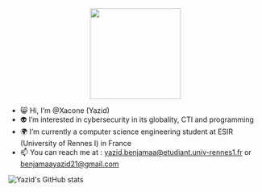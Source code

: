 <div id="header" align="center">
  <img src="https://i.ibb.co/K2G9wCW/cha.jpg" width="180"/>
</div>


- 😸 Hi, I’m @Xacone (Yazid)
- 👽 I’m interested in cybersecurity in its globality, CTI and programming
- 🌍 I’m currently a computer science engineering student at ESIR (University of Rennes I) in France
- 📫 You can reach me at : yazid.benjamaa@etudiant.univ-rennes1.fr or benjamaayazid21@gmail.com

![Yazid's GitHub stats](https://github-readme-stats.vercel.app/api?username=Xacone&show_icons=true&theme=tokyonight)
